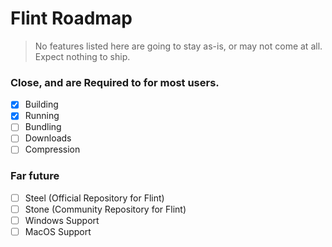 # Flint Roadmap

> No features listed here are going to stay as-is, or may not come at all.
> Expect nothing to ship.

### Close, and are **Required** to for most users.

- [x] Building
- [x] Running
- [ ] Bundling
- [ ] Downloads
- [ ] Compression

### Far future

- [ ] Steel (Official Repository for Flint)
- [ ] Stone (Community Repository for Flint)
- [ ] Windows Support
- [ ] MacOS Support
